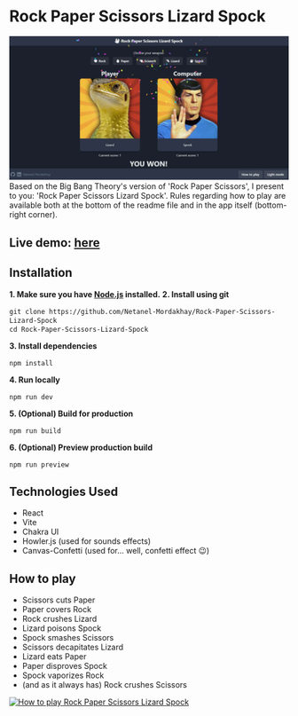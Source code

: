 # Rock Paper Scissors Lizard Spock

![Rock Paper Scissors Lizard Spock](RPSLS.jpg "Rock Paper Scissors Lizard Spock")
Based on the Big Bang Theory's version of 'Rock Paper Scissors', I present to you: 'Rock Paper Scissors Lizard Spock'. Rules regarding how to play are available both at the bottom of the readme file and in the app itself (bottom-right corner).

## Live demo: [here](https://bigbang-rock-paper-scissors.netlify.app/)

## Installation

**1. Make sure you have [Node.js](https://nodejs.org/) installed.**
**2. Install using git**

```
git clone https://github.com/Netanel-Mordakhay/Rock-Paper-Scissors-Lizard-Spock
cd Rock-Paper-Scissors-Lizard-Spock
```

**3. Install dependencies**

```
npm install
```

**4. Run locally**

```
npm run dev
```

**5. (Optional) Build for production**

```
npm run build
```

**6. (Optional) Preview production build**

```
npm run preview
```

## Technologies Used

- React
- Vite
- Chakra UI
- Howler.js (used for sounds effects)
- Canvas-Confetti (used for... well, confetti effect 😉)

## How to play

- Scissors cuts Paper
- Paper covers Rock
- Rock crushes Lizard
- Lizard poisons Spock
- Spock smashes Scissors
- Scissors decapitates Lizard
- Lizard eats Paper
- Paper disproves Spock
- Spock vaporizes Rock
- (and as it always has) Rock crushes Scissors

[![How to play Rock Paper Scissors Lizard Spock](https://img.youtube.com/vi/pIpmITBocfM/0.jpg)](https://www.youtube.com/watch?v=pIpmITBocfM)

